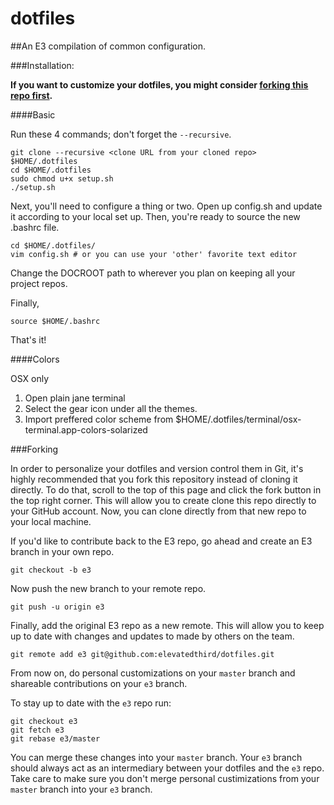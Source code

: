 dotfiles
========

##An E3 compilation of common configuration.

###Installation:

__If you want to customize your dotfiles, you might consider [forking this repo first](#forking).__

####Basic

Run these 4 commands; don't forget the `--recursive`.

    git clone --recursive <clone URL from your cloned repo> $HOME/.dotfiles
    cd $HOME/.dotfiles
    sudo chmod u+x setup.sh
    ./setup.sh

Next, you'll need to configure a thing or two. Open up config.sh and update it according to your local set up. Then, you're ready to source the new .bashrc file.

    cd $HOME/.dotfiles/
    vim config.sh # or you can use your 'other' favorite text editor

Change the DOCROOT path to wherever you plan on keeping all your project repos. 

Finally,

    source $HOME/.bashrc

That's it!

####Colors

OSX only

  1. Open plain jane terminal
  1. Select the gear icon under all the themes.
  1. Import preffered color scheme from $HOME/.dotfiles/terminal/osx-terminal.app-colors-solarized

###Forking

In order to personalize your dotfiles and version control them in Git, it's highly recommended that you fork this repository instead of cloning it directly. To do that, scroll to the top of this page and click the fork button in the top right corner. This will allow you to create clone this repo directly to your GitHub account. Now, you can clone directly from that new repo to your local machine.

If you'd like to contribute back to the E3 repo, go ahead and create an E3 branch in your own repo.

    git checkout -b e3

Now push the new branch to your remote repo.

    git push -u origin e3

Finally, add the original E3 repo as a new remote. This will allow you to keep up to date with changes and updates to made by others on the team. 

    git remote add e3 git@github.com:elevatedthird/dotfiles.git

From now on, do personal customizations on your `master` branch and shareable contributions on your `e3` branch.

To stay up to date with the `e3` repo run:

    git checkout e3
    git fetch e3
    git rebase e3/master

You can merge these changes into your `master` branch. Your `e3` branch should always act as an intermediary between your dotfiles and the `e3` repo. Take care to make sure you don't merge personal custimizations from your `master` branch into your `e3` branch.
